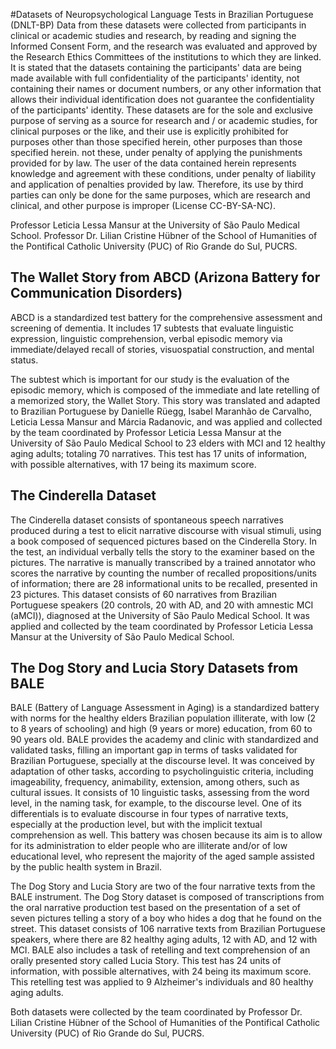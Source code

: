 #Datasets of Neuropsychological Language Tests in Brazilian Portuguese (DNLT-BP)
Data from these datasets were collected from participants in clinical or academic studies and research, by reading and signing the Informed Consent Form, and the research was evaluated and approved by the Research Ethics Committees of the institutions to which they are linked. It is stated that the datasets containing the participants' data are being made available with full confidentiality of the participants' identity, not containing their names or document numbers, or any other information that allows their individual identification does not guarantee the confidentiality of the participants' identity. These datasets are for the sole and exclusive purpose of serving as a source for research and / or academic studies, for clinical purposes or the like, and their use is explicitly prohibited for purposes other than those specified herein, other purposes than those specified herein. not these, under penalty of applying the punishments provided for by law. The user of the data contained herein represents knowledge and agreement with these conditions, under penalty of liability and application of penalties provided by law. Therefore, its use by third parties can only be done for the same purposes, which are research and clinical, and other purpose is improper (License CC-BY-SA-NC).

Professor Leticia Lessa Mansur at the University of São Paulo Medical School.
Professor Dr. Lilian Cristine Hübner of the School of Humanities of the Pontifical Catholic University (PUC) of Rio Grande do Sul, PUCRS.


## The Wallet Story from ABCD (Arizona Battery for Communication Disorders)
ABCD is a standardized test battery for the comprehensive assessment and screening of dementia. It includes 17 subtests that evaluate linguistic expression, linguistic comprehension, verbal episodic memory via immediate/delayed recall of stories, visuospatial construction, and mental status. 

The subtest which is important for our study is the evaluation of the episodic memory, which is composed of the immediate and late retelling of a memorized story, the Wallet Story.   This story was translated and adapted to Brazilian Portuguese by Danielle Rüegg, Isabel Maranhão de Carvalho, Leticia Lessa Mansur and Márcia Radanovic, and was applied  and collected by the team coordinated by Professor Leticia Lessa Mansur at the University of São Paulo Medical School to 23 elders with MCI and 12 healthy aging adults; totaling 70 narratives. This test has 17 units of information, with possible alternatives, with 17 being its maximum score.

## The Cinderella Dataset
The Cinderella dataset consists of spontaneous speech narratives produced during a test to elicit narrative discourse with visual stimuli, using a book composed of sequenced pictures based on the Cinderella Story. In the test, an individual verbally tells the story to the examiner based on the pictures. The narrative is manually transcribed by a trained annotator who scores the narrative by counting the number of recalled propositions/units of information; there are 28 informational units to be recalled, presented in 23 pictures. This dataset consists of 60 narratives from Brazilian Portuguese speakers (20 controls, 20 with AD, and 20 with amnestic MCI (aMCI)),  diagnosed at the University of São Paulo Medical School. It was applied  and collected by the team coordinated by Professor Leticia Lessa Mansur at the University of São Paulo Medical School.

## The Dog Story and Lucia Story Datasets from BALE
BALE (Battery of Language Assessment in Aging) is a standardized battery with norms for the healthy elders Brazilian population illiterate, with low (2 to 8 years of schooling) and high (9 years or more) education, from 60 to 90 years old.
BALE provides the academy and clinic with standardized and validated tasks, filling an important gap in terms of tasks validated for Brazilian Portuguese, specially at the discourse level. It was conceived by adaptation of other tasks, according to psycholinguistic criteria, including imageability, frequency, animability, extension, among others, such as cultural issues. It consists of 10 linguistic tasks, assessing from the word level, in the naming task, for example, to the discourse level. One of its differentials is to evaluate discourse in four types of narrative texts, especially at the production level, but with the implicit textual comprehension as well. This battery was chosen because its aim is to allow for its administration to elder people who are illiterate and/or of low educational level, who represent the majority of the aged sample assisted by the public health system in Brazil.


The Dog Story and Lucia Story are two of the four narrative texts from the BALE  instrument. The Dog Story dataset is composed of transcriptions from the oral narrative production test based on the presentation of a set of seven pictures telling a story of a boy who hides a dog that he found on the street. This dataset consists of 106 narrative texts from Brazilian Portuguese speakers, where there are 82 healthy aging adults, 12 with AD, and 12 with MCI. BALE also includes a task of retelling and text comprehension of an orally presented story called Lucia Story. This test has 24 units of information, with possible alternatives, with 24 being its maximum score. This retelling test was applied to 9 Alzheimer's individuals and 80 healthy aging adults. 

Both datasets were collected by the team coordinated by Professor Dr. Lilian Cristine Hübner of the School of Humanities of the Pontifical Catholic University (PUC) of Rio Grande do Sul, PUCRS.
